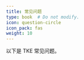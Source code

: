 ```yaml
---
title: 常见问题
type: book  # Do not modify.
icon: question-circle
icon_pack: fas
weight: 10
---
```


以下是 TKE 常见问题。